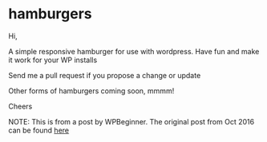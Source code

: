 # hamburgers

Hi, 

A simple responsive hamburger for use with wordpress. Have fun and make it work for your WP installs

Send me a pull request if you propose a change or update

Other forms of hamburgers coming soon, mmmm!

Cheers

NOTE: This is from a post by WPBeginner. The original post from Oct 2016 can be found  <a href="https://www.wpbeginner.com/wp-themes/how-to-create-a-mobile-ready-responsive-wordpress-menu/">here</a>
